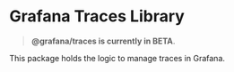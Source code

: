 # Grafana Traces Library

> **@grafana/traces is currently in BETA**.

This package holds the logic to manage traces in Grafana.
